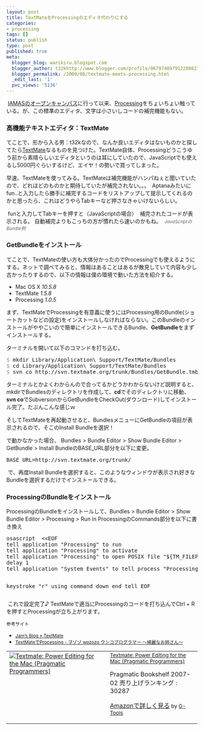 ```yaml
---
layout: post
title: TextMateをProcessingのエディタ代わりにする
categories:
- processing
tags: []
status: publish
type: post
published: true
meta:
  blogger_blog: warikiru.blogspot.com
  blogger_author: t32khttp://www.blogger.com/profile/06797489791220082722noreply@blogger.com
  blogger_permalink: /2009/08/textmate-meets-processing.html
  _edit_last: '1'
  pvc_views: '5136'
---
```

<img src="http://lh5.ggpht.com/_1drnogi3vdg/SnrLKtoIT3I/AAAAAAAAAgc/3Q5un_J7fSU/pt.png" alt="" />
<a href="http://warikiru.blogspot.com/2009/08/iamas-openhouse-2009.html">IAMASのオープンキャンパス</a>に行って以来、<a href="http://processing.org/download/index.html">Processing</a>をちょいちょい触っている。が、この標準のエディタ、文字は小さいしコードの補完機能もない。

<img src="http://lh3.ggpht.com/_1drnogi3vdg/SoaiX-oRdpI/AAAAAAAAAhI/uc9llrJvJEc/editor.png" alt="" />
<h3>高機能テキストエディタ：TextMate</h3>
てことで、形から入る男：t32kなので、なんか良いエディタはないものかと探してたら<a href="http://macromates.com/">TextMate</a>なるものを見つけた。TextMate自体、Processingどうこうゆう前から素晴らしいエディタというのは耳にしていたので、JavaScriptでも使えるし5000円ぐらいするけど、エイヤ！の勢いで買ってしまった。

早速、TextMateを使ってみる。TextMateは補完機能がハンパねぇと聞いていたので、どれほどのものかと期待していたが補完されない。。。　Aptanaみたいにfun..と入力したら勝手に補完するコードをリストアップして提示してくれるのかと思ったら、これはどうやらTabキーなど押さなきゃいけないらしい。

<img src="http://lh6.ggpht.com/_1drnogi3vdg/Sn6SuzlosVI/AAAAAAAAAgk/uAjYAKfhJU0/t1.png9" alt="" />
funと入力してTabキーを押すと（JavaScriptの場合）

<img src="http://lh5.ggpht.com/_1drnogi3vdg/Sn6SvKAOAsI/AAAAAAAAAgo/wUsO7qFc1jA/t2.png" alt="" />
補完されたコードが表示される。
自動補完よりもこっちの方が慣れたら速いのかもね。

<img src="http://lh6.ggpht.com/_1drnogi3vdg/SoaiYGy_mVI/AAAAAAAAAhM/e4DQ_GSWDU4/sc.png" alt="" />
<span style="font-style: italic; color: #666666; font-size: 85%;">JavaScriptのBundle例</span>
<h3>GetBundleをインストール</h3>
てことで、TextMateの使い方も大体分かったのでProcessingでも使えるようにする。ネットで調べてみると、情報はあることはあるが散見していて内容も少し古かったりするので、以下の情報は僕の環境で動いた方法を紹介する。
<ul>
	<li>Mac OS X <span style="font-style: italic;">10.5.8</span></li>
	<li>TextMate <span style="font-style: italic;">1.5.8</span></li>
	<li>Processing <span style="font-style: italic;">1.0.5</span></li>
</ul>
まず、TextMateでProcessingを有意義に使うにはProcessing用のBundle(ショートカットなどの設定)をインストールしなければならない。このBundleのインストールがややこいので簡単にインストールできるBundle、<span style="font-weight: bold;">GetBundle</span>をまずインストールする。

ターミナルを開いて以下のコマンドを打ち込む。
<pre><span style="color: #999999;">$ </span>mkdir Library/Application\ Support/TextMate/Bundles
<span style="color: #999999;">$ </span>cd Library/Application\ Support/TextMate/Bundles
<span style="color: #999999;">$ </span>svn co http://svn.textmate.org/trunk/Bundles/GetBundle.tmbundle/</pre>
ターミナルとかよくわからんので合ってるかどうかわからないけど説明すると、mkdirでBundlesのディレクトリを作成して、<span style="font-weight: bold;">cd</span>でそのディレクトリに移動、<span style="font-weight: bold;">svn co</span>でSubversionからGetBundleをCheckOut(ダウンロード)してインストール完了。たぶんこんな感じｗ

そしてTextMateを再起動させると、BundlesメニューにGetBundleの項目が表示されるので、そこのInstall Bundleを選択！

で動かなかった場合、
Bundles &gt; Bundle Editor &gt; Show Bundle Editor &gt; GetBundle &gt; Install BundleのBASE_URL部分を以下に変更。
<pre>BASE_URL=http://svn.textmate.org/trunk/</pre>
<img src="http://lh4.ggpht.com/_1drnogi3vdg/SoWQhyEn9XI/AAAAAAAAAgw/IIk_x0lpycU/base.png" alt="" />
<span style="font-family: monospace;">
</span>で、再度Install Bundleを選択すると、このようなウィンドウが表示され好きなBundleを選択するだけでインストールできる。
<img src="http://lh6.ggpht.com/_1drnogi3vdg/SoaiXxtQINI/AAAAAAAAAhE/izQJmsdpf7A/choose.png" alt="" />
<h3>ProcessingのBundleをインストール</h3>
ProcessingのBundleをインストールして、Bundles &gt; Bundle Editor &gt; Show Bundle Editor &gt; Processing &gt; Run in ProcessingのCommands部分を以下に書き換え
<pre>osascript  &lt;&lt;EOF
tell application "Processing" to run
tell application "Processing" to activate
tell application "Processing" to open POSIX file "${TM_FILEPATH}"
delay 1
tell application "System Events" to tell process "Processing"

keystroke "r" using command down
end tell
EOF</pre>
<img src="http://lh5.ggpht.com/_1drnogi3vdg/SoWQhx3IxtI/AAAAAAAAAg4/hEepORHoY7w/pro.png" alt="" />
<span style="font-family: monospace;">
</span>これで設定完了♪
TextMateで適当にProcessingのコードを打ち込んでCtrl + Rを押すとProcessingが立ち上がります。

<span style="font-size: 85%;">参考サイト
</span>
<ul>
	<li><span style="font-size: 85%;"><a href="http://mialweb.ddo.jp/jam/?p=69">Jam’s Blog » TextMate</a></span></li>
	<li><span style="font-size: 85%;"><a href="http://blog.wozozo.jp/archives/144">TextMateでProcessing - ヲゾゾ wozozo ウンコプログラマー 〜綺麗なお姉さん〜</a></span></li>
</ul>
<table border="0" cellpadding="5">
<tbody>
<tr>
<td valign="top"><a href="http://www.amazon.co.jp/Textmate-Power-Editing-Pragmatic-Programmers/dp/097873923X%3FSubscriptionId%3D15SMZCTB9V8NGR2TW082%26tag%3Dwarikiru-22%26linkCode%3Dxm2%26camp%3D2025%26creative%3D165953%26creativeASIN%3D097873923X" target="_blank"><img src="http://ecx.images-amazon.com/images/I/41hpiWi3FxL._SL160_.jpg" border="0" alt="Textmate: Power Editing for the Mac (Pragmatic Programmers)" /></a></td>
<td valign="top"><span style="font-size: 85%;"><a href="http://www.amazon.co.jp/Textmate-Power-Editing-Pragmatic-Programmers/dp/097873923X%3FSubscriptionId%3D15SMZCTB9V8NGR2TW082%26tag%3Dwarikiru-22%26linkCode%3Dxm2%26camp%3D2025%26creative%3D165953%26creativeASIN%3D097873923X" target="_blank">Textmate: Power Editing for the Mac (Pragmatic Programmers)</a><img src="http://www.blogger.com/%27http://www.assoc-amazon.jp/e/ir?t=" border="0" alt="''" width="1" height="1" /></span>

Pragmatic Bookshelf  2007-02
売り上げランキング : 30287

<a href="http://www.amazon.co.jp/Textmate-Power-Editing-Pragmatic-Programmers/dp/097873923X%3FSubscriptionId%3D15SMZCTB9V8NGR2TW082%26tag%3Dwarikiru-22%26linkCode%3Dxm2%26camp%3D2025%26creative%3D165953%26creativeASIN%3D097873923X" target="_blank">Amazonで詳しく見る</a><span style="font-size: 85%;"> by <a href="http://www.goodpic.com/mt/aws/index.html">G-Tools</a></span></td>
</tr>
</tbody>
</table>
